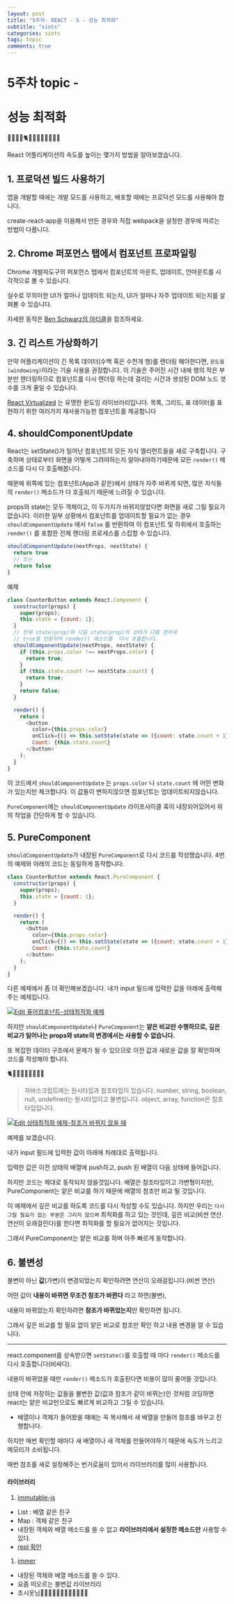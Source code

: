 ```yaml
---
layout: post
title: "5주차- REACT - 5 - 성능 최적화"
subtitle: "siots"
categories: siots
tags: topic
comments: true
---
```


# 5주차 topic - 

# 성능 최적화

🐰🐤🐣🐼🐈🐾🐾🐾🐾🐾🐾🐾🐾

React 어플리케이션의 속도를 높이는 몇가지 방법을 알아보겠습니다.


## 1. 프로덕션 빌드 사용하기

앱을 개발할 때에는 개발 모드를 사용하고, 배포할 때에는 프로덕션 모드를 사용해야 합니다.

create-react-app을 이용해서 만든 경우와 직접 webpack을 설정한 경우에 따르는 방법이 다릅니다.

## 2. Chrome 퍼포먼스 탭에서 컴포넌트 프로파일링

Chrome 개발자도구의 퍼포먼스 탭에서 컴포넌트의 마운트, 업데이트, 언마운트를 시각적으로 볼 수 있습니다.

실수로 무의미한 UI가 얼마나 업데이트 되는지, UI가 얼마나 자주 업데이트 되는지를 살펴볼 수 있습니다.

자세한 동작은 [Ben Schwarz의 아티클](https://building.calibreapp.com/debugging-react-performance-with-react-16-and-chrome-devtools-c90698a522ad)을 참조하세요.

## 3. 긴 리스트 가상화하기

만약 어플리케이션이 긴 목록 데이터(수백 혹은 수천개 행)를 렌더링 해야한다면, `윈도윙(windowing)`이라는 기술 사용을 권장합니다. 이 기술은 주어진 시간 내에 행의 작은 부분만 렌더링하므로 컴포넌트를 다시 렌더링 하는데 걸리는 시간과 생성된 DOM 노드 갯수를 크게 줄일 수 있습니다.

[React Virtualized](https://bvaughn.github.io/react-virtualized/#/components/List) 는 유명한 윈도잉 라이브러리입니다. 목록, 그리드, 표 데이터를 표현하기 위한 여러가지 재사용가능한 컴포넌트를 제공합니다



## 4. shouldComponentUpdate

React는 setState()가 일어난 컴포넌트의 모든 자식 엘리먼트들을 새로 구축합니다.
구축하며 상태로부터 화면을 어떻게 그려야하는지 알아내야하기때문에 모든 `render()` 메소드를 다시 다 호출해봅니다.


때문에 위쪽에 있는 컴포넌트(App과 같은)에서 상태가 자주 바뀌게 되면, 많은 자식들의 `render()` 메소드가 다 호출되기 때문에 느려질 수 있습니다. 


props와 state는 모두 객체이고, 이 두가지가 바뀌지않았다면 화면을 새로 그릴 필요가 없습니다. 이러한 일부 상황에서 컴포넌트를 업데이트할 필요가 없는 경우  `shouldComponentUpdate` 에서 `false` 를 반환하여 이 컴포넌트 및 하위에서 호출하는 `render()` 를 포함한 전체 렌더링 프로세스를 스킵할 수 있습니다.

```js
shouldComponentUpdate(nextProps, nextState) {
  return true
  // 또는
  return false
}
```

예제
```js
class CounterButton extends React.Component {
  constructor(props) {
    super(props);
    this.state = {count: 1};
  }
  // 현재 state(prop)와 다음 state(prop)의 상태가 다를 경우에 
  // true를 반환하여 render() 메소드를  다시 호출합니다.
  shouldComponentUpdate(nextProps, nextState) {
    if (this.props.color !== nextProps.color) {
      return true;
    }
    if (this.state.count !== nextState.count) {
      return true;
    }
    return false;
  }

  render() {
    return (
      <button
        color={this.props.color}
        onClick={() => this.setState(state => ({count: state.count + 1}))}>
        Count: {this.state.count}
      </button>
    );
  }
}
```
이 코드에서 `shouldComponentUpdate` 는 `props.color` 나 `state.count` 에 어떤 변화가 있는지만 체크합니다. 이 값들이 변하지않으면 컴포넌트는 업데이트되지않습니다.

`PureComponent`에는 `shouldComponentUpdate` 라이프사이클 훅이  내장되어있어서 위의 작업을 간단하게 할 수 있습니다.

## 5. PureComponent

`shouldComponentUpdate`가 내장된 `PureComponent`로 다시 코드를 작성했습니다. 4번의 예제와 아래의 코드는 동일하게 동작합니다.

```js
class CounterButton extends React.PureComponent {
  constructor(props) {
    super(props);
    this.state = {count: 1};
  }

  render() {
    return (
      <button
        color={this.props.color}
        onClick={() => this.setState(state => ({count: state.count + 1}))}>
        Count: {this.state.count}
      </button>
    );
  }
}
```

다른 예제에서 좀 더 확인해보겠습니다. 내가 input 필드에 입력한 값을 아래에 출력해주는 예제입니다. 

[![Edit 퓨어컴포넌트-상태최적화 예제](https://codesandbox.io/static/img/play-codesandbox.svg)](https://codesandbox.io/s/xz3x93443p)


하지만 `shouldComponentUpdate`나 `PureComponent`는 **얕은 비교만 수행하므로, 깊은 비교가 일어나는 props와 state의 변경에서는 사용할 수 없습니다.**

또 복잡한 데이터 구조에서 문제가 될 수 있으므로 이전 값과 새로운 값을 잘 확인하며 코드를 작성해야 합니다.

🐈🐾🐾🐾🐾🐾🐾🐾🐾

> 자바스크립트에는 원시타입과 참조타입이 있습니다.
> number, string, boolean, null, undefined는 원시타입이고 불변입니다.
> object, array, function은 참조타입입니다.

[![Edit 상태최적화 예제-참조가 바뀌지 않을 때](https://codesandbox.io/static/img/play-codesandbox.svg)](https://codesandbox.io/s/n0w9p0lqj4)

예제를 보겠습니다.

내가 input 필드에 입력한 값이 아래에 차례대로 출력됩니다.

입력한 값은 이전 상태의 배열에 push하고, push 된 배열이 다음 상태에 들어갑니다.

하지만  코드는 제대로 동작되지 않을것입니다. 배열은 참조타입이고 가변형이지만, PureComponent는 얕은 비교를 하기 때문에 배열의 참조만 비교 될 것입니다.

이 예제에서 깊은 비교를 하도록 코드를 다시 작성할 수도 있습니다. 
하지만 우리는 `다시 그릴 필요가 없는 부분은 그리지 않으며` 최적화를 하고 있는 것인데, 깊은 비교(비싼 연산. 연산이 오래걸린다)를 한다면 최적화를 할 필요가 없어지는 것입니다.

그래서 PureComponent는 얕은 비교를 하며 아주 빠르게 동작합니다.


## 6. 불변성 

불변이 아닌 **값**(가변)이 변경되었는지 확인하려면 연산이 오래걸립니다.(비싼 연산)

어떤 값이 **내용이 바뀌면 무조건 참조가 바뀐다** 라고 하면(불변),

내용이 바뀌었는지 확인하려면 **참조가 바뀌었는지**만 확인하면 됩니다. 

그래서 깊은 비교를 할 필요 없이 얕은 비교로 참조만 확인 하고 내용 변경을 알 수 있습니다.

---

react.component를 상속받으면 `setState()`를 호출할 때 마다 `render()` 메소드를 다시 호출합니다(비싸다).

내용이 바뀌었을 때만 `render()` 메소드가 호출된다면 비용이 많이 줄어들 것입니다.

상태 안에 저장하는 값들을 불변한 값(값과 참조가 같이 바뀌는)인 것처럼 코딩하면 react는 얕은 비교만으로도 빠르게 비교하고 그릴 수 있습니다.

- 배열이나 객체가 들어왔을 때에는 꼭 복사해서 새 배열을 만들어 참조를 바꾸고 진행합니다.

하지만 매번 확인할 때마다 새 배열이나 새 객체를 만들어야하기 때문에 속도가 느리고 메모리가 소비됩니다.

매번 참조를 새로 설정해주는 번거로움이 있어서 라이브러리를 많이 사용합니다.

#### 라이브러리

1. [immutable-js](https://facebook.github.io/immutable-js/) 
  - List : 배열 같은 친구
  - Map : 객체 같은 친구
  - 내장된 객체와 배열 메소드를 쓸 수 없고 **라이브러리에서 설정한 메소드만** 사용할 수 있다.
  - [repl 확인](https://repl.it/@bbgrams/GaseousInnocentUpgrades)

1. [immer](https://github.com/mweststrate/immer)
  - 내장된 객체와 배열 메소드를 쓸 수 있다.
  - 요즘 떠오르는 불변값 라이브러리
  - 조시옷님🐤🐤🐤🐤🐤🐤🐤🐤🐤🐤🐤🐤

